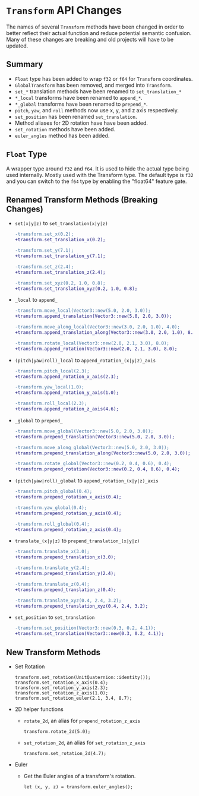 # `Transform` API Changes

The names of several `Transform` methods have been changed in order to better reflect their actual function and reduce potential semantic confusion. Many of these changes are breaking and old projects will have to be updated.

## Summary

* `Float` type has been added to wrap `f32` or `f64` for `Transform` coordinates.
* `GlobalTransform` has been removed, and merged into `Transform`.
* `set_*` translation methods have been renamed to `set_translation_*`
* `*_local` transforms have been renamed to `append_*`.
* `*_global` transforms have been renamed to `prepend_*`.
* `pitch`, `yaw`, and `roll` methods now use x, y, and z axis respectively.
* `set_position` has been renamed `set_translation`.
* Method aliases for 2D rotation have have been added.
* `set_rotation` methods have been added.
* `euler_angles` method has been added.

## `Float` Type

A wrapper type around `f32` and `f64`. It is used to hide the actual type being used internally. Mostly used with the Transform type. The default type is `f32` and you can switch to the `f64` type by enabling the "float64" feature gate.

## Renamed Transform Methods (Breaking Changes)

* `set(x|y|z)` to `set_translation(x|y|z)`

    ```patch
    -transform.set_x(0.2);
    +transform.set_translation_x(0.2);

    -transform.set_y(7.1);
    +transform.set_translation_y(7.1);

    -transform.set_z(2.4);
    +transform.set_translation_z(2.4);

    -transform.set_xyz(0.2, 1.0, 0.8);
    +transform.set_translation_xyz(0.2, 1.0, 0.8);
    ```

* `_local` to `append_`

    ```patch
    -transform.move_local(Vector3::new(5.0, 2.0, 3.0));
    +transform.append_translation(Vector3::new(5.0, 2.0, 3.0));

    -transform.move_along_local(Vector3::new(3.0, 2.0, 1.0), 4.0);
    +transform.append_translation_along(Vector3::new(3.0, 2.0, 1.0), 8.0);

    -transform.rotate_local(Vector3::new(2.0, 2.1, 3.0), 8.0);
    +transform.append_rotation(Vector3::new(2.0, 2.1, 3.0), 8.0);
    ```

* `(pitch|yaw|roll)_local` to `append_rotation_(x|y|z)_axis`

    ```patch
    -transform.pitch_local(2.3);
    +transform.append_rotation_x_axis(2.3);

    -transform.yaw_local(1.0);
    +transform.append_rotation_y_axis(1.0);

    -transform.roll_local(2.3);
    +transform.append_rotation_z_axis(4.6);
    ```

* `_global` to `prepend_`

    ```patch
    -transform.move_global(Vector3::new(5.0, 2.0, 3.0));
    +transform.prepend_translation(Vector3::new(5.0, 2.0, 3.0));

    -transform.move_along_global(Vector3::new(5.0, 2.0, 3.0));
    +transform.prepend_translation_along(Vector3::new(5.0, 2.0, 3.0));

    -transform.rotate_global(Vector3::new(0.2, 0.4, 0.6), 0.4);
    +transform.prepend_rotation(Vector3::new(0.2, 0.4, 0.6), 0.4);
    ```

* `(pitch|yaw|roll)_global` to `append_rotation_(x|y|z)_axis`

    ```patch
    -transform.pitch_global(0.4);
    +transform.prepend_rotation_x_axis(0.4);

    -transform.yaw_global(0.4);
    +transform.prepend_rotation_y_axis(0.4);

    -transform.roll_global(0.4);
    +transform.prepend_rotation_z_axis(0.4);
    ```

* `translate_(x|y|z)` to `prepend_translation_(x|y|z)`

    ```patch
    -transform.translate_x(3.0);
    +transform.prepend_translation_x(3.0);

    -transform.translate_y(2.4);
    +transform.prepend_translation_y(2.4);

    -transform.translate_z(0.4);
    +transform.prepend_translation_z(0.4);

    -transform.translate_xyz(0.4, 2.4, 3.2);
    +transform.prepend_translation_xyz(0.4, 2.4, 3.2);
    ```

* `set_position` to `set_translation`

    ```patch
    -transform.set_position(Vector3::new(0.3, 0.2, 4.1));
    +transform.set_translation(Vector3::new(0.3, 0.2, 4.1));
    ```

## New Transform Methods

* Set Rotation

    ```rust,ignore
    transform.set_rotation(UnitQuaternion::identity());
    transform.set_rotation_x_axis(0.4);
    transform.set_rotation_y_axis(2.3);
    transform.set_rotation_z_axis(1.0);
    transform.set_rotation_euler(2.1, 3.4, 8.7);
    ```

* 2D helper functions

    - `rotate_2d`, an alias for `prepend_rotation_z_axis`

        ```rust,ignore
        transform.rotate_2d(5.0);
        ```

    - `set_rotation_2d`, an alias for `set_rotation_z_axis`

        ```rust,ignore
        transform.set_rotation_2d(4.7);
        ```

* Euler

    - Get the Euler angles of a transform's rotation.

        ```rust,ignore
        let (x, y, z) = transform.euler_angles();
        ```
